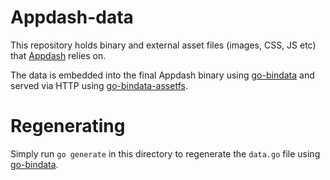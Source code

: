 # Appdash-data

This repository holds binary and external asset files (images, CSS, JS etc) that [Appdash](https://sourcegraph.com/sourcegraph/appdash) relies on.

The data is embedded into the final Appdash binary using [go-bindata](https://github.com/jteeuwen/go-bindata) and served via HTTP using [go-bindata-assetfs](https://github.com/elazarl/go-bindata-assetfs).

# Regenerating

Simply run `go generate` in this directory to regenerate the `data.go` file using [go-bindata](https://github.com/jteeuwen/go-bindata).
